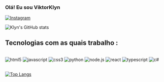 ### Olá! Eu sou ViktorKlyn

[![Instagram](https://img.shields.io/badge/Instagram-E4405F?style=for-the-badge&logo=instagram&logoColor=white)](https://instagram.com/victor_klyn)

![Klyn's GitHub stats](https://github-readme-stats.vercel.app/api?username=ViktorKlyn&show_icons=true&theme=dracula)

## Tecnologias com as quais trabalho :

<div style="display: inline_block"><br/>
    <img alt="html5" src="https://img.shields.io/badge/HTML5-E34F26?style=for-the-badge&logo=html5&logoColor=white"/>
    <img alt="javascript" src="https://img.shields.io/badge/JavaScript-F7DF1E?style=for-the-badge&logo=javascript&logoColor=black"/>
    <img alt="css3" src="https://img.shields.io/badge/CSS3-1572B6?style=for-the-badge&logo=css3&logoColor=white"/>
     <img alt="python" src="https://img.shields.io/badge/Python-3776AB?style=for-the-badge&logo=python&logoColor=white"/>
      <img alt="node.js" src="    https://img.shields.io/badge/Node.js-43853D?style=for-the-badge&logo=node.js&logoColor=white"/>
       <img alt="react" src="https://img.shields.io/badge/React-20232A?style=for-the-badge&logo=react&logoColor=61DAFB"/>
       <img alt="typescript" src="https://img.shields.io/badge/TypeScript-007ACC?style=for-the-badge&logo=typescript&logoColor=white"/>
       <img alt="c#" src="https://img.shields.io/badge/C%23-239120?style=for-the-badge&logo=c-sharp&logoColor=white"/>
</div><br/>

[![Top Langs](https://github-readme-stats.vercel.app/api/top-langs/?username=anuraghazra)](https://github.com/anuraghazra/github-readme-stats)
